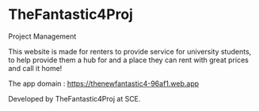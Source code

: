 # TheFantastic4Proj
Project Management

This website is made for renters to provide service for university students, to help provide them a hub for and a place they can rent with great prices and call it home!

The app domain : https://thenewfantastic4-96af1.web.app

Developed by TheFantastic4Proj at SCE.


